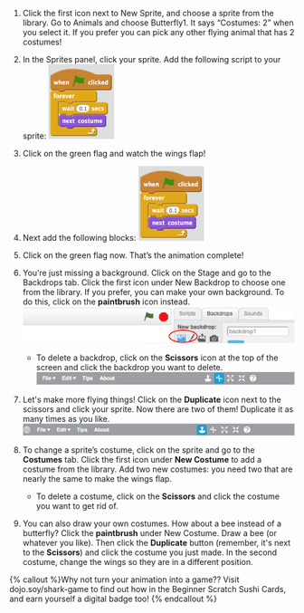 1. Click the first icon next to New Sprite, and choose a sprite from the library. Go to Animals and choose Butterfly1. It says “Costumes: 2” when you select it. If you prefer you can pick any other flying animal that has 2 costumes!

2. In the Sprites panel, click your sprite. Add the following script to your sprite:
    ![](ScratchBlocksA.png)

3. Click on the green flag and watch the wings flap!

4. Next add the following blocks:
    ![](ScratchBlocksA.png)

5. Click on the green flag now. That’s the animation complete! 

6. You’re just missing a background. Click on the Stage and go to the Backdrops tab. Click the first icon under New Backdrop to choose one from the library. If you prefer, you can make your own background. To do this, click on the **paintbrush** icon instead.
    ![](ScratchNewBackdrop.png)
    * To delete a backdrop, click on the **Scissors** icon at the top of the screen and click the backdrop you want to delete.
    ![](ScratchDelete.png)

7. Let's make more flying things! Click on the **Duplicate** icon next to the scissors and click your sprite. Now there are two of them! Duplicate it as many times as you like.
    ![](ScratchDuplicate.png)

8. To change a sprite’s costume, click on the sprite and go to the **Costumes** tab. Click the first icon under **New Costume** to add a costume from the library. Add two new costumes: you need two that are nearly the same to make the wings flap. 
    * To delete a costume, click on the **Scissors** and click the costume you want to get rid of.

9. You can also draw your own costumes. How about a bee instead of a butterfly? Click the **paintbrush** under New Costume.
Draw a bee (or whatever you like). Then click the **Duplicate** button \(remember, it's next to the **Scissors**\) and click the costume you just made. In the second costume, change the wings so they are in a different position.


{% callout %}Why not turn your animation into a game?? Visit dojo.soy/shark-game to find out how in the Beginner Scratch Sushi Cards, and earn yourself a digital badge too!
{% endcallout %}
